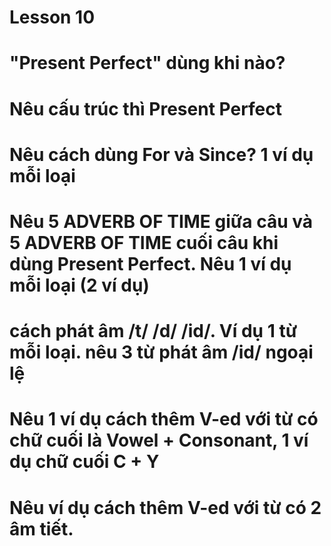 # Lesson 10

# "Present Perfect" dùng khi nào?

# Nêu cấu trúc thì Present Perfect

# Nêu cách dùng For và Since? 1 ví dụ mỗi loại

# Nêu 5 ADVERB OF TIME giữa câu và 5 ADVERB OF TIME cuối câu khi dùng Present Perfect. Nêu 1 ví dụ mỗi loại (2 ví dụ)

# cách phát âm /t/ /d/ /id/. Ví dụ 1 từ mỗi loại. nêu 3 từ phát âm /id/ ngoại lệ

# Nêu 1 ví dụ cách thêm V-ed với từ có chữ cuối là Vowel + Consonant, 1 ví dụ chữ cuối C + Y

# Nêu ví dụ cách thêm V-ed với từ có 2 âm tiết.
